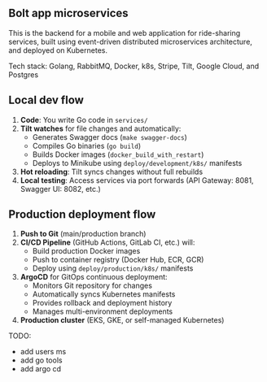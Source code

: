 ## Bolt app microservices

This is the backend for a mobile and web application for ride-sharing services, built using event-driven distributed microservices architecture, and deployed on Kubernetes.

Tech stack: Golang, RabbitMQ, Docker, k8s, Stripe, Tilt, Google Cloud, and Postgres

## Local dev flow

1. **Code**: You write Go code in `services/`
2. **Tilt watches** for file changes and automatically:
   - Generates Swagger docs (`make swagger-docs`)
   - Compiles Go binaries (`go build`)
   - Builds Docker images (`docker_build_with_restart`)
   - Deploys to Minikube using `deploy/development/k8s/` manifests
3. **Hot reloading**: Tilt syncs changes without full rebuilds
4. **Local testing**: Access services via port forwards (API Gateway: 8081, Swagger UI: 8082, etc.)

## Production deployment flow

1. **Push to Git** (main/production branch)
2. **CI/CD Pipeline** (GitHub Actions, GitLab CI, etc.) will:
   - Build production Docker images
   - Push to container registry (Docker Hub, ECR, GCR)
   - Deploy using `deploy/production/k8s/` manifests
3. **ArgoCD** for GitOps continuous deployment:
   - Monitors Git repository for changes
   - Automatically syncs Kubernetes manifests
   - Provides rollback and deployment history
   - Manages multi-environment deployments
4. **Production cluster** (EKS, GKE, or self-managed Kubernetes)

TODO:
- add users ms
- add go tools
- add argo cd